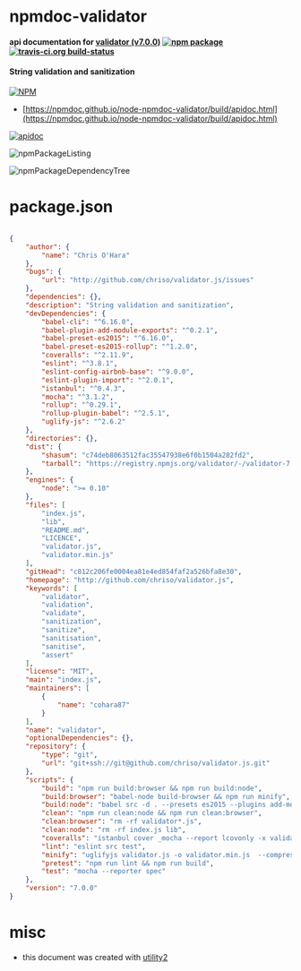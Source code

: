 # npmdoc-validator

#### api documentation for  [validator (v7.0.0)](http://github.com/chriso/validator.js)  [![npm package](https://img.shields.io/npm/v/npmdoc-validator.svg?style=flat-square)](https://www.npmjs.org/package/npmdoc-validator) [![travis-ci.org build-status](https://api.travis-ci.org/npmdoc/node-npmdoc-validator.svg)](https://travis-ci.org/npmdoc/node-npmdoc-validator)

#### String validation and sanitization

[![NPM](https://nodei.co/npm/validator.png?downloads=true&downloadRank=true&stars=true)](https://www.npmjs.com/package/validator)

- [https://npmdoc.github.io/node-npmdoc-validator/build/apidoc.html](https://npmdoc.github.io/node-npmdoc-validator/build/apidoc.html)

[![apidoc](https://npmdoc.github.io/node-npmdoc-validator/build/screenCapture.buildCi.browser.%252Ftmp%252Fbuild%252Fapidoc.html.png)](https://npmdoc.github.io/node-npmdoc-validator/build/apidoc.html)

![npmPackageListing](https://npmdoc.github.io/node-npmdoc-validator/build/screenCapture.npmPackageListing.svg)

![npmPackageDependencyTree](https://npmdoc.github.io/node-npmdoc-validator/build/screenCapture.npmPackageDependencyTree.svg)



# package.json

```json

{
    "author": {
        "name": "Chris O'Hara"
    },
    "bugs": {
        "url": "http://github.com/chriso/validator.js/issues"
    },
    "dependencies": {},
    "description": "String validation and sanitization",
    "devDependencies": {
        "babel-cli": "^6.16.0",
        "babel-plugin-add-module-exports": "^0.2.1",
        "babel-preset-es2015": "^6.16.0",
        "babel-preset-es2015-rollup": "^1.2.0",
        "coveralls": "^2.11.9",
        "eslint": "^3.8.1",
        "eslint-config-airbnb-base": "^9.0.0",
        "eslint-plugin-import": "^2.0.1",
        "istanbul": "^0.4.3",
        "mocha": "^3.1.2",
        "rollup": "^0.29.1",
        "rollup-plugin-babel": "^2.5.1",
        "uglify-js": "^2.6.2"
    },
    "directories": {},
    "dist": {
        "shasum": "c74deb8063512fac35547938e6f0b1504a282fd2",
        "tarball": "https://registry.npmjs.org/validator/-/validator-7.0.0.tgz"
    },
    "engines": {
        "node": ">= 0.10"
    },
    "files": [
        "index.js",
        "lib",
        "README.md",
        "LICENCE",
        "validator.js",
        "validator.min.js"
    ],
    "gitHead": "c812c206fe0004ea81e4ed854faf2a526bfa8e30",
    "homepage": "http://github.com/chriso/validator.js",
    "keywords": [
        "validator",
        "validation",
        "validate",
        "sanitization",
        "sanitize",
        "sanitisation",
        "sanitise",
        "assert"
    ],
    "license": "MIT",
    "main": "index.js",
    "maintainers": [
        {
            "name": "cohara87"
        }
    ],
    "name": "validator",
    "optionalDependencies": {},
    "repository": {
        "type": "git",
        "url": "git+ssh://git@github.com/chriso/validator.js.git"
    },
    "scripts": {
        "build": "npm run build:browser && npm run build:node",
        "build:browser": "babel-node build-browser && npm run minify",
        "build:node": "babel src -d . --presets es2015 --plugins add-module-exports",
        "clean": "npm run clean:node && npm run clean:browser",
        "clean:browser": "rm -rf validator*.js",
        "clean:node": "rm -rf index.js lib",
        "coveralls": "istanbul cover _mocha --report lcovonly -x validator.js -- -R spec && cat ./coverage/lcov.info | coveralls && rm -rf ./coverage",
        "lint": "eslint src test",
        "minify": "uglifyjs validator.js -o validator.min.js  --compress --mangle --comments '/Copyright/'",
        "pretest": "npm run lint && npm run build",
        "test": "mocha --reporter spec"
    },
    "version": "7.0.0"
}
```



# misc
- this document was created with [utility2](https://github.com/kaizhu256/node-utility2)
